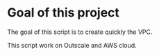 # Goal of this project

The goal of this script is to create quickly the VPC.

This script work on Outscale and AWS cloud.